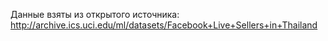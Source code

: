 Данные взяты из открытого источника:
http://archive.ics.uci.edu/ml/datasets/Facebook+Live+Sellers+in+Thailand